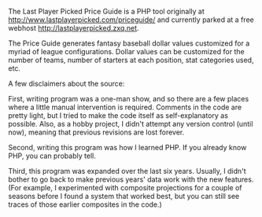 The Last Player Picked Price Guide is a PHP tool originally at http://www.lastplayerpicked.com/priceguide/ and currently parked at a free webhost http://lastplayerpicked.zxq.net.

The Price Guide generates fantasy baseball dollar values customized for a myriad of league configurations. Dollar values can be customized for the number of teams, number of starters at each position, stat categories used, etc.

A few disclaimers about the source:

First, writing program was a one-man show, and so there are a few places where a little manual intervention is required. Comments in the code are pretty light, but I tried to make the code itself as self-explanatory as possible. Also, as a hobby project, I  didn't attempt any version control (until now), meaning that previous revisions are lost forever.

Second, writing this program was how I learned PHP. If you already know PHP, you can probably tell.

Third, this program was expanded over the last six years. Usually, I didn't bother to go back to make previous years' data work with the new features. (For example, I experimented with composite projections for a couple of seasons before I found a system that worked best, but you can still see traces of those earlier composites in the code.)

